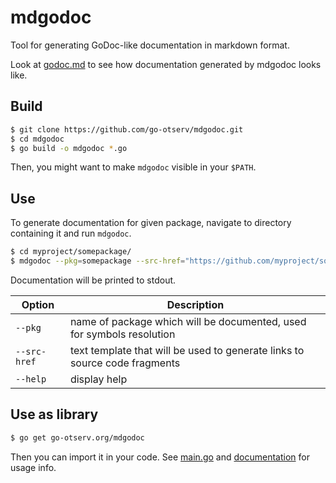 # mdgodoc
Tool for generating GoDoc-like documentation in markdown format.

Look at [godoc.md](/godoc.md) to see how documentation generated by mdgodoc looks like.

## Build
```bash
$ git clone https://github.com/go-otserv/mdgodoc.git
$ cd mdgodoc
$ go build -o mdgodoc *.go
```
Then, you might want to make `mdgodoc` visible in your `$PATH`.

## Use
To generate documentation for given package, navigate to directory containing it and run `mdgodoc`.
```bash
$ cd myproject/somepackage/
$ mdgodoc --pkg=somepackage --src-href="https://github.com/myproject/somepackage/blob/master/{{.Filename}}#L{{.Line}}"
```
Documentation will be printed to stdout.

Option | Description
------------ | -------------
`--pkg` | name of package which will be documented, used for symbols resolution
`--src-href` | text template that will be used to generate links to source code fragments
`--help` | display help

## Use as library
```bash
$ go get go-otserv.org/mdgodoc
```
Then you can import it in your code. See [main.go](/main.go) and [documentation](/godoc.md) for usage info.

